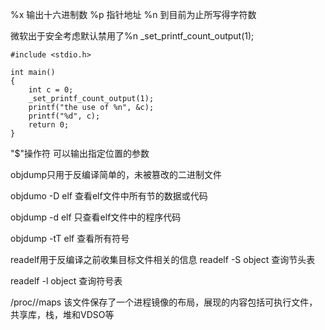 %x 输出十六进制数
%p 指针地址
%n 到目前为止所写得字符数

微软出于安全考虑默认禁用了%n
_set_printf_count_output(1);

```
#include <stdio.h>

int main()
{
	int c = 0;
    _set_printf_count_output(1);
    printf("the use of %n", &c);
    printf("%d", c);
    return 0;
}
```
"$"操作符
可以输出指定位置的参数

objdump只用于反编译简单的，未被篡改的二进制文件

objdumo -D elf
查看elf文件中所有节的数据或代码

objdump -d elf
只查看elf文件中的程序代码

objdump -tT elf
查看所有符号

readelf用于反编译之前收集目标文件相关的信息
readelf -S object
查询节头表

readelf -l object
查询符号表

/proc/<pid>/maps
该文件保存了一个进程镜像的布局，展现的内容包括可执行文件，共享库，栈，堆和VDSO等









